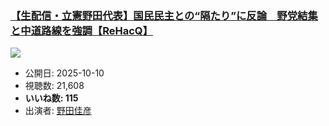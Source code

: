 ### [【生配信・立憲野田代表】国民民主との“隔たり”に反論　野党結集と中道路線を強調【ReHacQ】](https://www.youtube.com/watch?v=5-8EXtVCm2U)
[![](https://img.youtube.com/vi/5-8EXtVCm2U/sddefault.jpg)](https://www.youtube.com/watch?v=5-8EXtVCm2U)
-   公開日: 2025-10-10
-   視聴数: 21,608
-   **いいね数: 115**
-   出演者: [野田佳彦](/rehacq_fan/people/野田佳彦 "wikilink")
